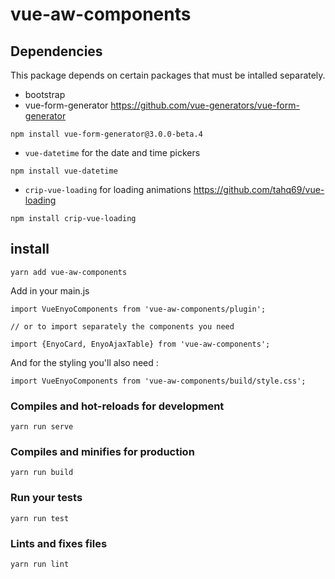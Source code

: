 # vue-aw-components

## Dependencies

This package depends on certain packages that must be intalled separately.

- bootstrap
- vue-form-generator https://github.com/vue-generators/vue-form-generator
```
npm install vue-form-generator@3.0.0-beta.4
```


- `vue-datetime` for the date and time pickers
```
npm install vue-datetime
```



- `crip-vue-loading` for loading animations https://github.com/tahq69/vue-loading
```
npm install crip-vue-loading
```



## install
```
yarn add vue-aw-components
```

Add in your main.js
```
import VueEnyoComponents from 'vue-aw-components/plugin';

// or to import separately the components you need

import {EnyoCard, EnyoAjaxTable} from 'vue-aw-components';

```

And for the styling you'll also need :

```
import VueEnyoComponents from 'vue-aw-components/build/style.css';

```

### Compiles and hot-reloads for development
```
yarn run serve
```

### Compiles and minifies for production
```
yarn run build
```

### Run your tests
```
yarn run test
```

### Lints and fixes files
```
yarn run lint
```